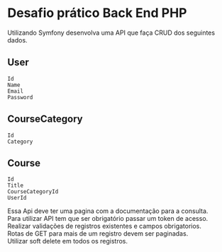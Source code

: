 # Desafio prático Back End PHP

Utilizando Symfony desenvolva uma API que faça CRUD dos seguintes dados. 

## User
	Id 
	Name 
	Email 
	Password 

## CourseCategory 
	Id  
	Category 

## Course 
	Id 
	Title 
	CourseCategoryId 
	UserId 

Essa Api deve ter uma pagina com a documentação para a consulta.<br/>
Para utilizar API tem que ser obrigatório passar um token de acesso. <br/>
Realizar validações de registros existentes e campos obrigatorios.<br/> 
Rotas de GET para mais de um registro devem ser paginadas.<br/> 
Utilizar soft delete</b> em todos os registros.
